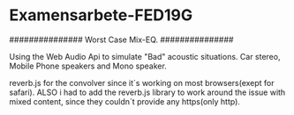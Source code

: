 # Examensarbete-FED19G

############### Worst Case Mix-EQ. ###############

Using the Web Audio Api to simulate "Bad" acoustic situations.
Car stereo, Mobile Phone speakers and Mono speaker.

reverb.js for the convolver since it´s working on most browsers(exept for safari).
ALSO i had to add the reverb.js library to work around the issue with mixed content, since they couldn´t provide any https(only http).

